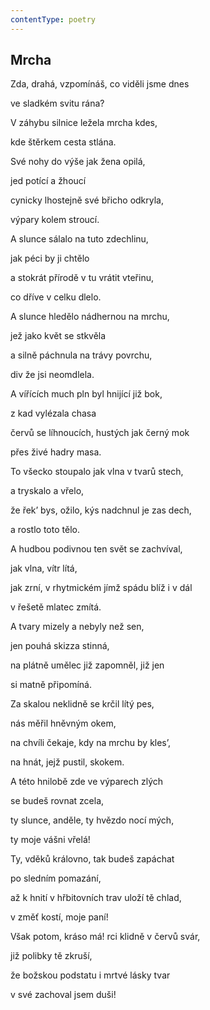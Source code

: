 ```yaml
---
contentType: poetry
---
```


<section>

## Mrcha

Zda, drahá, vzpomínáš, co viděli jsme dnes

ve sladkém svitu rána?

V záhybu silnice ležela mrcha kdes,

kde štěrkem cesta stlána.

</section>

<section>

Své nohy do výše jak žena opilá,

jed potící a žhoucí

cynicky lhostejně své břicho odkryla,

výpary kolem stroucí.

</section>

<section>

A slunce sálalo na tuto zdechlinu,

jak péci by ji chtělo

a stokrát přírodě v tu vrátit vteřinu,

co dříve v celku dlelo.

</section>

<section>

A slunce hledělo nádhernou na mrchu,

jež jako květ se stkvěla

a silně páchnula na trávy povrchu,

div že jsi neomdlela.

</section>

<section>

A vířících much pln byl hnijící již bok,

z kad vylézala chasa

červů se líhnoucích, hustých jak černý mok

přes živé hadry masa.

</section>

<section>

To všecko stoupalo jak vlna v tvarů stech,

a tryskalo a vřelo,

že řek’ bys, ožilo, kýs nadchnul je zas dech,

a rostlo toto tělo.

</section>

<section>

A hudbou podivnou ten svět se zachvíval,

jak vlna, vítr lítá,

jak zrní, v rhytmickém jímž spádu blíž i v dál

v řešetě mlatec zmítá.

</section>

<section>

A tvary mizely a nebyly než sen,

jen pouhá skizza stinná,

na plátně umělec již zapomněl, již jen

si matně připomíná.

</section>

<section>

Za skalou neklidně se krčil lítý pes,

nás měřil hněvným okem,

na chvíli čekaje, kdy na mrchu by kles’,

na hnát, jejž pustil, skokem.

</section>

<section>

A této hnilobě zde ve výparech zlých

se budeš rovnat zcela,

ty slunce, anděle, ty hvězdo nocí mých,

ty moje vášni vřelá!

</section>

<section>

Ty, vděků královno, tak budeš zapáchat

po sledním pomazání,

až k hnití v hřbitovních trav uloží tě chlad,

v změť kostí, moje paní!

</section>

<section>

Však potom, kráso má! rci klidně v červů svár,

již polibky tě zkruší,

že božskou podstatu i mrtvé lásky tvar

v své zachoval jsem duši!

</section>
